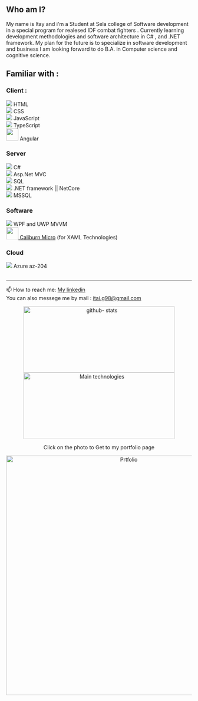 ## Who am I?
My name is Itay and i'm a Student at Sela college of Software development in a special program for realesed IDF combat fighters .
Currently learning development methodologies and software architecture in C# ,  and .NET framework.
My plan for the future is to specialize in software development and business
I am looking forward to do B.A. in Computer science and cognitive science.
## Familiar with :

<div>
<h3> Client : </h3>
<image src="file_type_html_icon_130541.png"> HTML <br>
<image src="file_type_css_icon_130661.png"> CSS <br> 
<image src="file_type_js_official_icon_130509.png"> JavaScript <br>
<image src="typescript.png"> TypeScript <br>
<image width="33" src="angular.png"> Angular <br>

<h3>Server </h3>
<image src="002-c-sharp.png"> C# <br>
 <image src="APN_NET_MVC.png"> Asp.Net MVC <br>
<image src="sql_icon.png"> SQL <br>
<image src="net-logo-13E6F1F153-seeklogo.com.png" > .NET framework || NetCore <br>
<image src="png-clipart-microsoft-sql-server-computer-servers-database-microsoft-microsoft-sql-server-server-computer.png"> MSSQL <br>

<h3>Software</h3>
<image src="wpf_button_icon_151942.png"> WPF and UWP MVVM <br>
 <a href="https://github.com/Caliburn-Micro/Caliburn.Micro"> <image width="33" src="CaliburnMicro.png"> Caliburn Micro</a> (for XAML Technologies) <br>

<h3>Cloud</h3>
<image src="001-azure.png"> Azure az-204 <br>

</div>
<br>
<hr>
 📫 How to reach me:
<a href="https://www.linkedin.com/in/itay-getahun/">My linkedin</a>
<br>
You can also messege me by mail : <a href="itai.g98@gmail.com">itai.g98@gmail.com</a>


<p align="center">
<a href="https://github.com/itayG98">
  <img height="180em" width="410em" src="https://github-readme-stats-eight-theta.vercel.app/api?username=itayG98&show_icons=true&theme=buefy&include_all_commits=true&count_private=true" alt="github- stats"/>
  <img height="180em" width="410em" src="https://github-readme-stats-eight-theta.vercel.app/api/top-langs/?username=itayG98&layout=compact&langs_count=8&theme=buefy" alt="Main technologies"/>
</a>
</p>
<div>
<div align="center">
<p>Click on the photo to Get to my portfolio page</p>
<a href="https://itayg98.github.io/Itay-Getahun-Portfolio/">
         <img alt="Prtfolio" src="https://user-images.githubusercontent.com/91791115/204081024-7ea4541e-6f4a-460c-b2b9-b062a10fb43f.JPG"
         width="650">
      </a>

</div>

